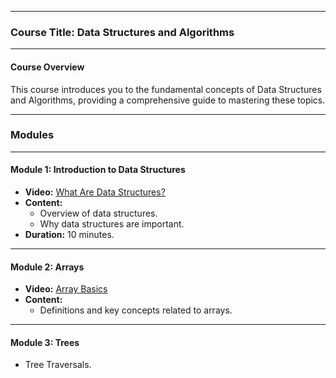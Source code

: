 
---

### **Course Title: Data Structures and Algorithms**

---

#### **Course Overview**
This course introduces you to the fundamental concepts of Data Structures and Algorithms, providing a comprehensive guide to mastering these topics.

---

### **Modules**

---

#### **Module 1: Introduction to Data Structures**
- **Video:** [What Are Data Structures?]((https://github.com/LearningCenter-web/EnglishTutorials/blob/main/VID_20210524_103807.mp4))
- **Content:**
  - Overview of data structures.
  - Why data structures are important.
- **Duration:** 10 minutes.

---

#### **Module 2: Arrays**
- **Video:** [Array Basics](video-link)
- **Content:**
  - Definitions and key concepts related to arrays.

---

#### **Module 3: Trees**
- Tree Traversals.
